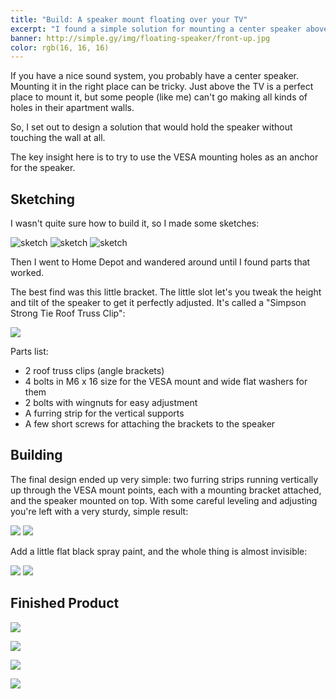 ```yaml
---
title: "Build: A speaker mount floating over your TV"
excerpt: "I found a simple solution for mounting a center speaker above a TV"
banner: http://simple.gy/img/floating-speaker/front-up.jpg
color: rgb(16, 16, 16)
---
```


If you have a nice sound system, you probably have a center speaker. Mounting it in the right place can be tricky. Just above the TV is a perfect place to mount it, but some people (like me) can't go making all kinds of holes in their apartment walls.

So, I set out to design a solution that would hold the speaker without touching the wall at all.

The key insight here is to try to use the VESA mounting holes as an anchor for the speaker.

## Sketching

I wasn't quite sure how to build it, so I made some sketches:

![sketch](http://simple.gy/img/floating-speaker/sketch1.png#row-m)
![sketch](http://simple.gy/img/floating-speaker/sketch2.png#row-m)
![sketch](http://simple.gy/img/floating-speaker/sketch3.png#row-m)

Then I went to Home Depot and wandered around until I found parts that worked.

The best find was this little bracket. The little slot let's you tweak the height and tilt of the speaker to get it perfectly adjusted. It's called a "Simpson Strong Tie Roof Truss Clip":

<a target="_blank"  href="https://www.amazon.com/gp/product/B001I3L728/ref=as_li_tl?ie=UTF8&camp=1789&creative=9325&creativeASIN=B001I3L728&linkCode=as2&tag=simplgy-20&linkId=2cb2074d83b0fbd8a060fa44b48b5584"><img border="0" src="//ws-na.amazon-adsystem.com/widgets/q?_encoding=UTF8&MarketPlace=US&ASIN=B001I3L728&ServiceVersion=20070822&ID=AsinImage&WS=1&Format=_SL250_&tag=simplgy-20" ></a><img src="//ir-na.amazon-adsystem.com/e/ir?t=simplgy-20&l=am2&o=1&a=B001I3L728" width="1" height="1" border="0" alt="" style="border:none !important; margin:0px !important;" />

Parts list:

* 2 roof truss clips (angle brackets)
* 4 bolts in M6 x 16 size for the VESA mount and wide flat washers for them
* 2 bolts with wingnuts for easy adjustment
* A furring strip for the vertical supports
* A few short screws for attaching the brackets to the speaker

## Building

The final design ended up very simple: two furring strips running vertically up through the VESA mount points, each with a mounting bracket attached, and the speaker mounted on top. With some careful leveling and adjusting you're left with a very sturdy, simple result:

![](http://simple.gy/img/floating-speaker/behind-full.jpg#row-m)
![](http://simple.gy/img/floating-speaker/behind.jpg#row-m)

Add a little flat black spray paint, and the whole thing is almost invisible:

![](http://simple.gy/img/floating-speaker/painted.jpg#row-m)
![](http://simple.gy/img/floating-speaker/painted-close.jpg#row-m)

## Finished Product

![](http://simple.gy/img/floating-speaker/close.jpg)

![](http://simple.gy/img/floating-speaker/front-angle.jpg)

![](http://simple.gy/img/floating-speaker/front.jpg)

![](http://simple.gy/img/floating-speaker/front-up.jpg)



